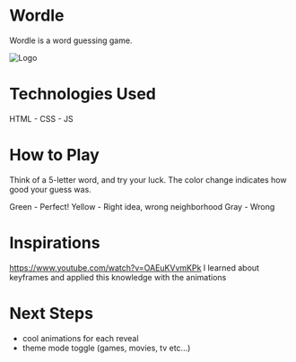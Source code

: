 # Wordle

Wordle is a word guessing game.  

![Logo]((image.png))

# Technologies Used
HTML - CSS - JS

# How to Play
Think of a 5-letter word, and try your luck.
The color change indicates how good your guess was.

Green - Perfect!
Yellow - Right idea, wrong neighborhood
Gray - Wrong


# Inspirations
https://www.youtube.com/watch?v=OAEuKVvmKPk
I learned about keyframes and applied this knowledge with the animations

# Next Steps
 - cool animations for each reveal
 - theme mode toggle (games, movies, tv etc...)